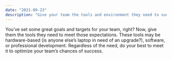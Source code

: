 ```yaml
---
date: "2021-09-23"
description: "Give your team the tools and environment they need to succeed."
---
```


You’ve set some great goals and targets for your team, right? Now, give them the tools they need to meet those expectations. These tools may be hardware-based (is anyone else’s laptop in need of an upgrade?), software, or professional development. Regardless of the need, do your best to meet it to optimize your team’s chances of success.
